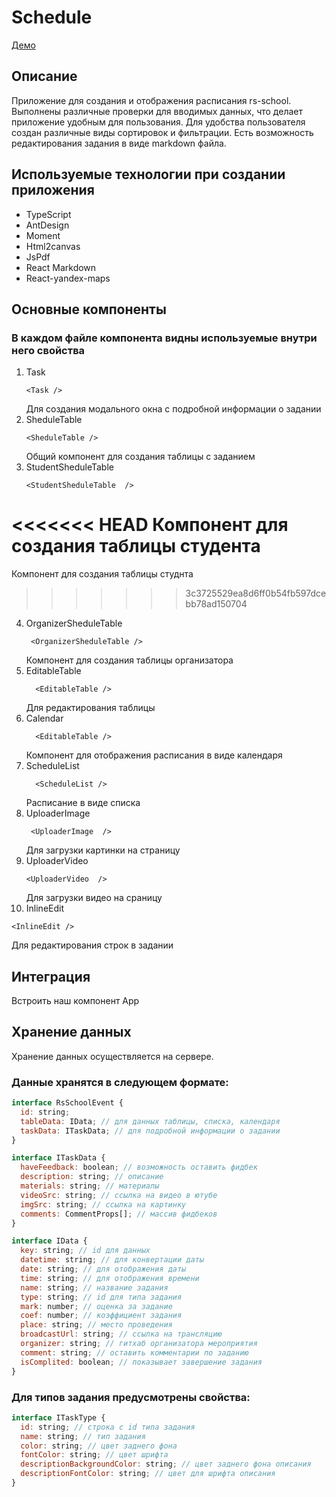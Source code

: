 # Schedule

[Демо](https://schedule-team39.netlify.com/)

## Описание

Приложение для создания и отображения расписания rs-school. Выполнены различные проверки для вводимых данных, что делает приложение удобным для пользования. Для удобства пользователя создан различные виды сортировок и фильтрации. Есть возможность редактирования задания в виде markdown файла.

## Используемые технологии при создании приложения

- TypeScript
- AntDesign
- Moment
- Html2canvas
- JsPdf
- React Markdown
- React-yandex-maps

## Основные компоненты

### В каждом файле компонента видны используемые внутри него свойства

1. Task
   ```react
   <Task />
   ```
   Для создания модального окна с подробной информации о задании
2. SheduleTable
   ```react
   <SheduleTable />
   ```
   Общий компонент для создания таблицы с заданием
3. StudentSheduleTable
   ```react
   <StudentSheduleTable  />
   ```
<<<<<<< HEAD
   Компонент для создания таблицы студента
=======
   Компонент для создания таблицы студнта
>>>>>>> 3c3725529ea8d6ff0b54fb597dcebb78ad150704
4. OrganizerSheduleTable
   ```react
    <OrganizerSheduleTable />
   ```
   Компонент для создания таблицы организатора
5. EditableTable
   ```react
     <EditableTable />
   ```
   Для редактирования таблицы
6. Calendar <Calendar />
   ```react
     <EditableTable />
   ```
   Компонент для отображения расписания в виде календаря
7. ScheduleList <ScheduleList />
   ```react
     <ScheduleList />
   ```
   Расписание в виде списка
8. UploaderImage
   ```react
    <UploaderImage  />
   ```
   Для загрузки картинки на страницу
9. UploaderVideo
   ```react
   <UploaderVideo  />
   ```
   Для загрузки видео на сраницу
10. InlineEdit

```react
<InlineEdit />
```

Для редактирования строк в задании

## Интеграция

Встроить наш компонент App

## Хранение данных

Хранение данных осуществляется на сервере.

### Данные хранятся в слeдующем формате:

```js
interface RsSchoolEvent {
  id: string;
  tableData: IData; // для данных таблицы, списка, календаря
  taskData: ITaskData; // для подробной информации о задании
}

interface ITaskData {
  haveFeedback: boolean; // возможность оставить фидбек
  description: string; // описание
  materials: string; // материалы
  videoSrc: string; // ссылка на видео в ютубе
  imgSrc: string; // ссылка на картинку
  comments: CommentProps[]; // массив фидбеков
}

interface IData {
  key: string; // id для данных
  datetime: string; // для конвертации даты
  date: string; // для отображения даты
  time: string; // для отображения времени
  name: string; // название задания
  type: string; // id для типа задания
  mark: number; // оценка за задание
  coef: number; // коэффициент задания
  place: string; // место проведения
  broadcastUrl: string; // ссылка на трансляцию
  organizer: string; // гитхаб организатора мероприятия
  comment: string; // оставить комментарии по заданию
  isComplited: boolean; // показывает завершение задания
}
```

### Для типов задания предусмотрены свойства:

```js
interface ITaskType {
  id: string; // строка с id типа задания
  name: string; // тип задания
  color: string; // цвет заднего фона
  fontColor: string; // цвет шрифта
  descriptionBackgroundColor: string; // цвет заднего фона описания
  descriptionFontColor: string; // цвет для шрифта описания
}
```
